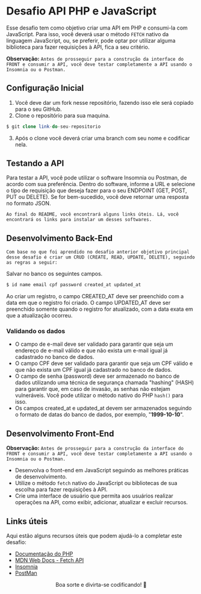 # Desafio API PHP e JavaScript

Esse desafio tem como objetivo criar uma API em PHP e consumi-la com JavaScript. Para isso, você deverá usar o método `FETCH` nativo da linguagem JavaScript, ou, se preferir, pode optar por utilizar alguma biblioteca para fazer requisições à API, fica a seu critério.

**Observação:** `Antes de prosseguir para a construção da interface do FRONT e consumir a API, você deve testar completamente a API usando o Insomnia ou o Postman.`

## Configuração Inicial

1. Você deve dar um fork nesse repositório, fazendo isso ele será copiado para o seu GitHub.
2. Clone o repositório para sua maquina.
```php
$ git clone link-do-seu-repositorio
```
3. Após o clone você deverá criar uma branch com seu nome e codificar nela.

## Testando a API

Para testar a API, você pode utilizar o software Insomnia ou Postman, de acordo com sua preferência. Dentro do software, informe a URL e selecione o tipo de requisição que deseja fazer para o seu ENDPOINT (GET, POST, PUT ou DELETE). Se for bem-sucedido, você deve retornar uma resposta no formato JSON.

`Ao final do README, você encontrará alguns links úteis. Lá, você encontrará os links para instalar um desses softwares.`

## Desenvolvimento Back-End

`Com base no que foi aprendido no desafio anterior objetivo principal desse desafio é criar um CRUD (CREATE, READ, UPDATE, DELETE), seguindo as regras a seguir:`

Salvar no banco os seguintes campos. 
```php
$ id name email cpf password created_at updated_at
```
Ao criar um registro, o campo CREATED_AT deve ser preenchido com a data em que o registro foi criado. O campo UPDATED_AT deve ser preenchido somente quando o registro for atualizado, com a data exata em que a atualização ocorreu.

### Validando os dados

- O campo de e-mail deve ser validado para garantir que seja um endereço de e-mail válido e que não exista um e-mail igual já cadastrado no banco de dados.
- O campo CPF deve ser validado para garantir que seja um CPF válido e que não exista um CPF igual já cadastrado no banco de dados.
- O campo de senha (password) deve ser armazenado no banco de dados utilizando uma técnica de segurança chamada "hashing" (HASH) para garantir que, em caso de invasão, as senhas não estejam vulneráveis. Você pode utilizar o método nativo do PHP `hash()` para isso.
- Os campos created_at e updated_at devem ser armazenados seguindo o formato de datas do banco de dados, por exemplo, "**1999-10-10**".

## Desenvolvimento Front-End
**Observação:** `Antes de prosseguir para a construção da interface do FRONT e consumir a API, você deve testar completamente a API usando o Insomnia ou o Postman.`

- Desenvolva o front-end em JavaScript seguindo as melhores práticas de desenvolvimento.
- Utilize o método `fetch` nativo do JavaScript ou bibliotecas de sua escolha para fazer requisições à API.
- Crie uma interface de usuário que permita aos usuários realizar operações na API, como exibir, adicionar, atualizar e excluir recursos.

## Links úteis

Aqui estão alguns recursos úteis que podem ajudá-lo a completar este desafio:

- [Documentação do PHP](https://www.php.net/manual/pt_BR/index.php)
- [MDN Web Docs - Fetch API](https://developer.mozilla.org/pt-BR/docs/Web/API/Fetch_API)
- [Insomnia](https://insomnia.rest/download)
- [PostMan](https://www.postman.com/downloads/)

<p align="center">
Boa sorte e divirta-se codificando! 💜
</p>

